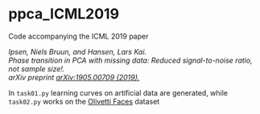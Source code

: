 # ppca_ICML2019

Code accompanying the ICML 2019 paper

*Ipsen, Niels Bruun, and Hansen, Lars Kai.   
Phase transition in PCA with missing data: Reduced signal-to-noise ratio, not sample size!.  
arXiv preprint [arXiv:1905.00709 (2019).](https://arxiv.org/pdf/1905.00709.pdf)*   

In `task01.py` learning curves on artificial data are generated, while `task02.py` works on the [Olivetti Faces](https://scikit-learn.org/stable/modules/generated/sklearn.datasets.fetch_olivetti_faces.html?highlight=olivetti%20faces#sklearn.datasets.fetch_olivetti_faces) dataset 
